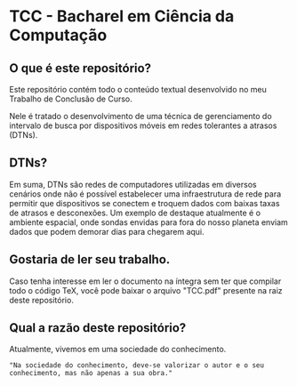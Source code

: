 # TCC - Bacharel em Ciência da Computação

## O que é este repositório?

Este repositório contém todo o conteúdo textual desenvolvido no meu Trabalho de Conclusão de Curso.

Nele é tratado o desenvolvimento de uma técnica de gerenciamento do intervalo de busca por dispositivos móveis em redes tolerantes a atrasos (DTNs).

## DTNs?

Em suma, DTNs são redes de computadores utilizadas em diversos cenários onde não é possível estabelecer uma infraestrutura de rede para permitir que dispositivos se conectem e troquem dados com baixas taxas de atrasos e desconexões. Um exemplo de destaque atualmente é o ambiente espacial, onde sondas envidas para fora do nosso planeta enviam dados que podem demorar dias para chegarem aqui.

## Gostaria de ler seu trabalho.

Caso tenha interesse em ler o documento na íntegra sem ter que compilar todo o código TeX, você pode baixar o arquivo "TCC.pdf" presente na raiz deste repositório.

## Qual a razão deste repositório?

Atualmente, vivemos em uma sociedade do conhecimento.

```
"Na sociedade do conhecimento, deve-se valorizar o autor e o seu conhecimento, mas não apenas a sua obra."
```
